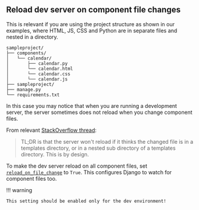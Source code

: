## Reload dev server on component file changes

This is relevant if you are using the project structure as shown in our examples, where
HTML, JS, CSS and Python are in separate files and nested in a directory.

```
sampleproject/
├── components/
│   └── calendar/
│       ├── calendar.py
│       └── calendar.html
│       └── calendar.css
│       └── calendar.js
├── sampleproject/
├── manage.py
└── requirements.txt
```

In this case you may notice that when you are running a development server,
the server sometimes does not reload when you change component files.

From relevant [StackOverflow thread](https://stackoverflow.com/a/76722393/9788634):

> TL;DR is that the server won't reload if it thinks the changed file is in a templates directory,
> or in a nested sub directory of a templates directory. This is by design.

To make the dev server reload on all component files, set
[`reload_on_file_change`](../../../reference/settings#django_components.app_settings.ComponentsSettings.reload_on_file_change)
to `True`.
This configures Django to watch for component files too.

!!! warning

    This setting should be enabled only for the dev environment!
